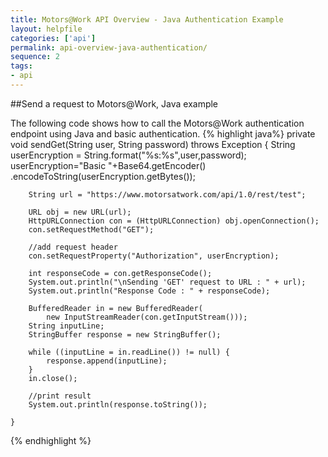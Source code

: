 ```yaml
---
title: Motors@Work API Overview - Java Authentication Example
layout: helpfile
categories: ['api']
permalink: api-overview-java-authentication/
sequence: 2
tags:
- api
---
```


##Send a request to Motors@Work, Java example

The following code shows how to call the Motors@Work authentication endpoint using Java and basic authentication.
{% highlight java%}
    private void sendGet(String user, String password) throws Exception {
        String userEncryption = String.format("%s:%s",user,password);
        userEncryption="Basic "+Base64.getEncoder()
            .encodeToString(userEncryption.getBytes());

        String url = "https://www.motorsatwork.com/api/1.0/rest/test";

        URL obj = new URL(url);
        HttpURLConnection con = (HttpURLConnection) obj.openConnection();
        con.setRequestMethod("GET");

        //add request header
        con.setRequestProperty("Authorization", userEncryption);

        int responseCode = con.getResponseCode();
        System.out.println("\nSending 'GET' request to URL : " + url);
        System.out.println("Response Code : " + responseCode);

        BufferedReader in = new BufferedReader(
            new InputStreamReader(con.getInputStream()));
        String inputLine;
        StringBuffer response = new StringBuffer();

        while ((inputLine = in.readLine()) != null) {
            response.append(inputLine);
        }
        in.close();

        //print result
        System.out.println(response.toString());

    }
{% endhighlight %}
